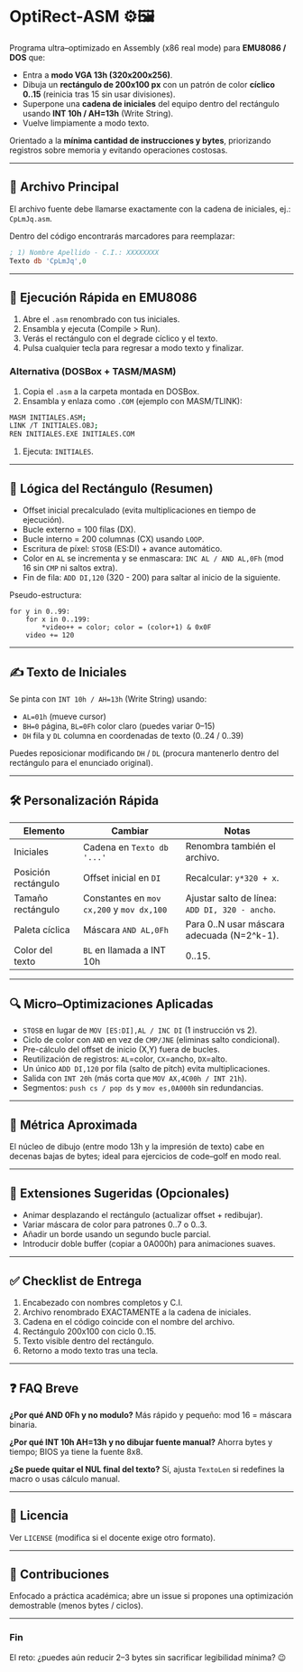 # OptiRect-ASM ⚙️🖼️

Programa ultra–optimizado en Assembly (x86 real mode) para **EMU8086 / DOS** que:

- Entra a **modo VGA 13h (320x200x256)**.
- Dibuja un **rectángulo de 200x100 px** con un patrón de color **cíclico 0..15** (reinicia tras 15 sin usar divisiones).
- Superpone una **cadena de iniciales** del equipo dentro del rectángulo usando **INT 10h / AH=13h** (Write String).
- Vuelve limpiamente a modo texto.

Orientado a la **mínima cantidad de instrucciones y bytes**, priorizando registros sobre memoria y evitando operaciones costosas.

---

## 📂 Archivo Principal

El archivo fuente debe llamarse exactamente con la cadena de iniciales, ej.: `CpLmJq.asm`.

Dentro del código encontrarás marcadores para reemplazar:

```asm
; 1) Nombre Apellido - C.I.: XXXXXXXX
Texto db 'CpLmJq',0
```

---

## 🚀 Ejecución Rápida en EMU8086

1. Abre el `.asm` renombrado con tus iniciales.
2. Ensambla y ejecuta (Compile > Run).
3. Verás el rectángulo con el degrade cíclico y el texto.
4. Pulsa cualquier tecla para regresar a modo texto y finalizar.

### Alternativa (DOSBox + TASM/MASM)

1. Copia el `.asm` a la carpeta montada en DOSBox.
2. Ensambla y enlaza como `.COM` (ejemplo con MASM/TLINK):

```bash
MASM INITIALES.ASM;
LINK /T INITIALES.OBJ;
REN INITIALES.EXE INITIALES.COM
```

1. Ejecuta: `INITIALES`.

---

## 🧠 Lógica del Rectángulo (Resumen)

- Offset inicial precalculado (evita multiplicaciones en tiempo de ejecución).
- Bucle externo = 100 filas (DX).
- Bucle interno = 200 columnas (CX) usando `LOOP`.
- Escritura de píxel: `STOSB` (ES:DI) + avance automático.
- Color en `AL` se incrementa y se enmascara: `INC AL / AND AL,0Fh` (mod 16 sin `CMP` ni saltos extra).
- Fin de fila: `ADD DI,120` (320 - 200) para saltar al inicio de la siguiente.

Pseudo-estructura:

```text
for y in 0..99:
	for x in 0..199:
		*video++ = color; color = (color+1) & 0x0F
	video += 120
```

---

## ✍️ Texto de Iniciales

Se pinta con `INT 10h / AH=13h` (Write String) usando:

- `AL=01h` (mueve cursor)
- `BH=0` página, `BL=0Fh` color claro (puedes variar 0–15)
- `DH` fila y `DL` columna en coordenadas de texto (0..24 / 0..39)

Puedes reposicionar modificando `DH` / `DL` (procura mantenerlo dentro del rectángulo para el enunciado original).

---

## 🛠️ Personalización Rápida

| Elemento | Cambiar | Notas |
|----------|---------|-------|
| Iniciales | Cadena en `Texto db '...'` | Renombra también el archivo. |
| Posición rectángulo | Offset inicial en `DI` | Recalcular: `y*320 + x`. |
| Tamaño rectángulo | Constantes en `mov cx,200` y `mov dx,100` | Ajustar salto de línea: `ADD DI, 320 - ancho`. |
| Paleta cíclica | Máscara `AND AL,0Fh` | Para 0..N usar máscara adecuada (N=2^k-1). |
| Color del texto | `BL` en llamada a INT 10h | 0..15. |

---

## 🔍 Micro–Optimizaciones Aplicadas

- `STOSB` en lugar de `MOV [ES:DI],AL / INC DI` (1 instrucción vs 2).
- Ciclo de color con `AND` en vez de `CMP/JNE` (eliminas salto condicional).
- Pre-cálculo del offset de inicio (X,Y) fuera de bucles.
- Reutilización de registros: `AL`=color, `CX`=ancho, `DX`=alto.
- Un único `ADD DI,120` por fila (salto de pitch) evita multiplicaciones.
- Salida con `INT 20h` (más corta que `MOV AX,4C00h / INT 21h`).
- Segmentos: `push cs / pop ds` y `mov es,0A000h` sin redundancias.

---

## 📏 Métrica Aproximada

El núcleo de dibujo (entre modo 13h y la impresión de texto) cabe en decenas bajas de bytes; ideal para ejercicios de code–golf en modo real.

---

## 🔄 Extensiones Sugeridas (Opcionales)

- Animar desplazando el rectángulo (actualizar offset + redibujar).
- Variar máscara de color para patrones 0..7 o 0..3.
- Añadir un borde usando un segundo bucle parcial.
- Introducir doble buffer (copiar a 0A000h) para animaciones suaves.

---

## ✅ Checklist de Entrega

1. Encabezado con nombres completos y C.I.
2. Archivo renombrado EXACTAMENTE a la cadena de iniciales.
3. Cadena en el código coincide con el nombre del archivo.
4. Rectángulo 200x100 con ciclo 0..15.
5. Texto visible dentro del rectángulo.
6. Retorno a modo texto tras una tecla.

---

## ❓ FAQ Breve

**¿Por qué AND 0Fh y no modulo?** Más rápido y pequeño: mod 16 = máscara binaria.

**¿Por qué INT 10h AH=13h y no dibujar fuente manual?** Ahorra bytes y tiempo; BIOS ya tiene la fuente 8x8.

**¿Se puede quitar el NUL final del texto?** Sí, ajusta `TextoLen` si redefines la macro o usas cálculo manual.

---

## 📝 Licencia

Ver `LICENSE` (modifica si el docente exige otro formato).

---

## 🤝 Contribuciones

Enfocado a práctica académica; abre un issue si propones una optimización demostrable (menos bytes / ciclos).

---

### Fin

El reto: ¿puedes aún reducir 2–3 bytes sin sacrificar legibilidad mínima? 😉

